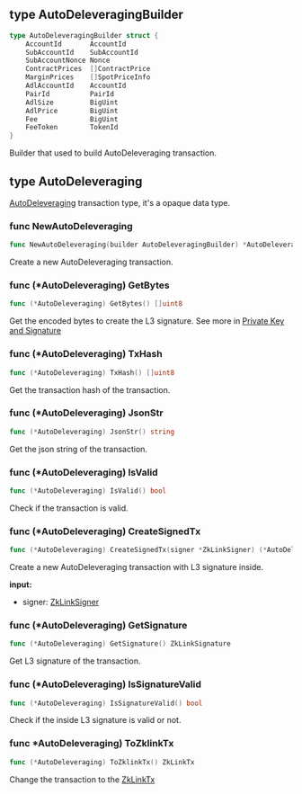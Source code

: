 ## type AutoDeleveragingBuilder

```go
type AutoDeleveragingBuilder struct {
	AccountId       AccountId
	SubAccountId    SubAccountId
	SubAccountNonce Nonce
	ContractPrices  []ContractPrice
	MarginPrices    []SpotPriceInfo
	AdlAccountId    AccountId
	PairId          PairId
	AdlSize         BigUint
	AdlPrice        BigUint
	Fee             BigUint
	FeeToken        TokenId
}
```

Builder that used to build AutoDeleveraging transaction.

## type AutoDeleveraging
[AutoDeleveraging](../../../api-and-sdk/data-types/transaction/auto_deleveraging.md) transaction type, it's a opaque data type.

### func NewAutoDeleveraging
```go
func NewAutoDeleveraging(builder AutoDeleveragingBuilder) *AutoDeleveraging
```
Create a new AutoDeleveraging transaction.

### func (*AutoDeleveraging) GetBytes

```go
func (*AutoDeleveraging) GetBytes() []uint8
```
Get the encoded bytes to create the L3 signature. See more in [Private Key and Signature](../../../api-and-sdk/private-key-and-signature/encode/auto_deleveraging.md)

### func (*AutoDeleveraging) TxHash
```go
func (*AutoDeleveraging) TxHash() []uint8
```
Get the transaction hash of the transaction.

### func (*AutoDeleveraging) JsonStr
```go
func (*AutoDeleveraging) JsonStr() string
```
Get the json string of the transaction.

### func (*AutoDeleveraging) IsValid
```go
func (*AutoDeleveraging) IsValid() bool
```
Check if the transaction is valid.

### func (*AutoDeleveraging) CreateSignedTx
```go
func (*AutoDeleveraging) CreateSignedTx(signer *ZkLinkSigner) (*AutoDeleveraging, error)
```
Create a new AutoDeleveraging transaction with L3 signature inside.

**input:**
* signer: [ZkLinkSigner](../signer.md#type-zklinksigner)

### func (*AutoDeleveraging) GetSignature
```go
func (*AutoDeleveraging) GetSignature() ZkLinkSignature
```
Get L3 signature of the transaction.

### func (*AutoDeleveraging) IsSignatureValid
```go
func (*AutoDeleveraging) IsSignatureValid() bool
```
Check if the inside L3 signature is valid or not.

### func  *AutoDeleveraging) ToZklinkTx
```go
func (*AutoDeleveraging) ToZklinkTx() ZkLinkTx
```
Change the transaction to the [ZkLinkTx](../basic_types.md#zklinktx)

